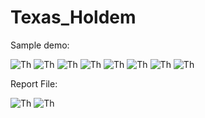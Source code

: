 # Texas_Holdem

Sample demo:

![Th](https://github.com/HaiTrieuNg/Texas_Holdem/blob/master/images/Screenshot%20(906).png)
![Th](https://github.com/HaiTrieuNg/Texas_Holdem/blob/master/images/Screenshot%20(907).png)
![Th](https://github.com/HaiTrieuNg/Texas_Holdem/blob/master/images/Screenshot%20(908).png)
![Th](https://github.com/HaiTrieuNg/Texas_Holdem/blob/master/images/Screenshot%20(909).png)
![Th](https://github.com/HaiTrieuNg/Texas_Holdem/blob/master/images/Screenshot%20(910).png)
![Th](https://github.com/HaiTrieuNg/Texas_Holdem/blob/master/images/Screenshot%20(911).png)
![Th](https://github.com/HaiTrieuNg/Texas_Holdem/blob/master/images/Screenshot%20(912).png)
![Th](https://github.com/HaiTrieuNg/Texas_Holdem/blob/master/images/Screenshot%20(913).png)

Report File:

![Th](https://github.com/HaiTrieuNg/Texas_Holdem/blob/master/images/Screenshot%20(916).png)
![Th](https://github.com/HaiTrieuNg/Texas_Holdem/blob/master/images/Screenshot%20(917).png)


